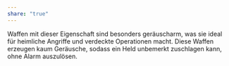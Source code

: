 ```yaml
---
share: "true"
---
```

Waffen mit dieser Eigenschaft sind besonders geräuscharm, was sie ideal für heimliche Angriffe und verdeckte Operationen macht. Diese Waffen erzeugen kaum Geräusche, sodass ein Held unbemerkt zuschlagen kann, ohne Alarm auszulösen.